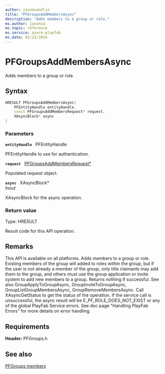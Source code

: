 ```yaml
---
author: jasonsandlin
title: "PFGroupsAddMembersAsync"
description: "Adds members to a group or role."
ms.author: jasonsa
ms.topic: reference
ms.service: azure-playfab
ms.date: 02/22/2024
---
```


# PFGroupsAddMembersAsync  

Adds members to a group or role.  

## Syntax  
  
```cpp
HRESULT PFGroupsAddMembersAsync(  
    PFEntityHandle entityHandle,  
    const PFGroupsAddMembersRequest* request,  
    XAsyncBlock* async  
)  
```  
  
### Parameters  
  
**`entityHandle`** &nbsp; PFEntityHandle  
  
PFEntityHandle to use for authentication.  
  
**`request`** &nbsp; [PFGroupsAddMembersRequest*](../../pfgroupstypes/structs/pfgroupsaddmembersrequest.md)  
  
Populated request object.  
  
**`async`** &nbsp; XAsyncBlock*  
*_Inout_*  
  
XAsyncBlock for the async operation.  
  
  
### Return value
Type: HRESULT
  
Result code for this API operation.
  
## Remarks  
  
This API is available on all platforms. Adds members to a group or role. Existing members of the group will added to roles within the group, but if the user is not already a member of the group, only title claimants may add them to the group, and others must use the group application or invite system to add new members to a group. Returns nothing if successful. See also GroupApplyToGroupAsync, GroupInviteToGroupAsync, GroupListGroupMembersAsync, GroupRemoveMembersAsync. Call XAsyncGetStatus to get the status of the operation. If the service call is unsuccessful, the async result will be E_PF_ROLE_DOES_NOT_EXIST or any of the global PlayFab Service errors. See doc page "Handling PlayFab Errors" for more details on error handling.
  
## Requirements  
  
**Header:** PFGroups.h
  
## See also  
[PFGroups members](../pfgroups_members.md)  

  
  
